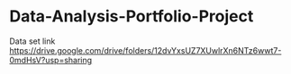 # Data-Analysis-Portfolio-Project

Data set link
https://drive.google.com/drive/folders/12dvYxsUZ7XUwlrXn6NTz6wwt7-0mdHsV?usp=sharing

